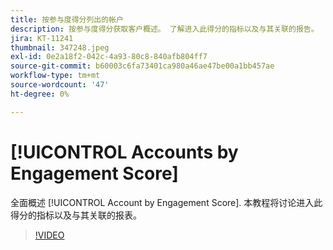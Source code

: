 ```yaml
---
title: 按参与度得分列出的帐户
description: 按参与度得分获取客户概述。 了解进入此得分的指标以及与其关联的报告。
jira: KT-11241
thumbnail: 347248.jpeg
exl-id: 0e2a18f2-042c-4a93-80c8-840afb804ff7
source-git-commit: b60003c6fa73401ca980a46ae47be00a1bb457ae
workflow-type: tm+mt
source-wordcount: '47'
ht-degree: 0%

---
```


# [!UICONTROL Accounts by Engagement Score]

全面概述 [!UICONTROL Account by Engagement Score].  本教程将讨论进入此得分的指标以及与其关联的报表。

>[!VIDEO](https://video.tv.adobe.com/v/347248/?quality=12&learn=on)
